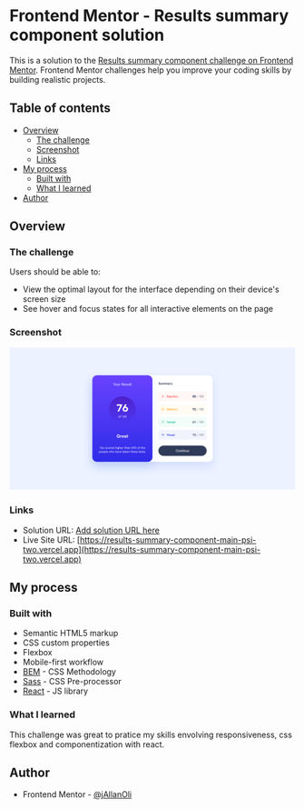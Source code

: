 # Frontend Mentor - Results summary component solution

This is a solution to the [Results summary component challenge on Frontend Mentor](https://www.frontendmentor.io/challenges/results-summary-component-CE_K6s0maV). Frontend Mentor challenges help you improve your coding skills by building realistic projects. 

## Table of contents

- [Overview](#overview)
  - [The challenge](#the-challenge)
  - [Screenshot](#screenshot)
  - [Links](#links)
- [My process](#my-process)
  - [Built with](#built-with)
  - [What I learned](#what-i-learned)
- [Author](#author)


## Overview

### The challenge

Users should be able to:

- View the optimal layout for the interface depending on their device's screen size
- See hover and focus states for all interactive elements on the page

### Screenshot

![](./public/screenshot.png)

### Links

- Solution URL: [Add solution URL here](https://your-solution-url.com)
- Live Site URL: [https://results-summary-component-main-psi-two.vercel.app](https://results-summary-component-main-psi-two.vercel.app)

## My process

### Built with

- Semantic HTML5 markup
- CSS custom properties
- Flexbox
- Mobile-first workflow
- [BEM](https://en.bem.info/methodology/css/) - CSS Methodology
- [Sass](https://sass-lang.com) - CSS Pre-processor
- [React](https://reactjs.org/) - JS library

### What I learned

This challenge was great to pratice my skills envolving responsiveness, css flexbox and componentization with react.

## Author

- Frontend Mentor - [@jAllanOli](https://www.frontendmentor.io/profile/jAllanOli)
